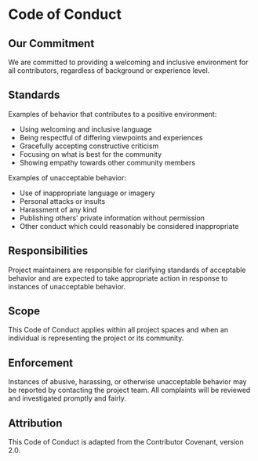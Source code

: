 # Code of Conduct

## Our Commitment

We are committed to providing a welcoming and inclusive environment for all contributors, regardless of background or experience level.

## Standards

Examples of behavior that contributes to a positive environment:

* Using welcoming and inclusive language
* Being respectful of differing viewpoints and experiences
* Gracefully accepting constructive criticism
* Focusing on what is best for the community
* Showing empathy towards other community members

Examples of unacceptable behavior:

* Use of inappropriate language or imagery
* Personal attacks or insults
* Harassment of any kind
* Publishing others' private information without permission
* Other conduct which could reasonably be considered inappropriate

## Responsibilities

Project maintainers are responsible for clarifying standards of acceptable behavior and are expected to take appropriate action in response to instances of unacceptable behavior.

## Scope

This Code of Conduct applies within all project spaces and when an individual is representing the project or its community.

## Enforcement

Instances of abusive, harassing, or otherwise unacceptable behavior may be reported by contacting the project team. All complaints will be reviewed and investigated promptly and fairly.

## Attribution

This Code of Conduct is adapted from the Contributor Covenant, version 2.0.